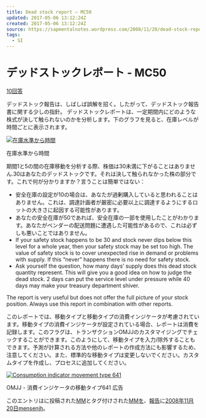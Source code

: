 ```yaml
---
title: Dead stock report – MC50
updated: 2017-05-06 13:12:24Z
created: 2017-05-06 13:12:24Z
source: https://sapmentalnotes.wordpress.com/2008/11/20/dead-stock-report-mc50/
tags:
  - SI
---
```


# デッドストックレポート - MC50

[10回答](https://sapmentalnotes.wordpress.com/2008/11/20/dead-stock-report-mc50/#comments)

デッドストック報告は、しばしば誤解を招く。したがって、デッドストック報告書に関する少しの指針。
デッドストックレポートは、一定期間内にどのような株式が決して触られないのかを分析します。下のグラフを見ると、在庫レベルが時間ごとに表示されます。

[![在庫水準から時間](../_resources/graph-300x180.jpg)](https://sapmentalnotes.files.wordpress.com/2008/11/graph.jpg)

在庫水準から時間

期間1と5の間の在庫移動を分析する際、株価は30未満に下がることはありません.30はあなたのデッドストックです。それは決して触られなかった株の部分です。これで何が分かりますか？言うことは簡単ではない：

- 安全在庫の設定が10の場合は、あなたが過剰購入していると思われることはありません。これは、調達計画者が厳密に必要以上に調達するようにするロットの大きさに起因する可能性があります。
- あなたの安全在庫が50であれば、安全在庫の一部を使用したことがわかります。あなたがベンダーの配送問題に遭遇した可能性があるので、これは必ずしも悪いことではありません。
- If your safety stock happens to be 30 and stock never dips below this level for a whole year, then your safety stock may be set too high. The value of safety stock is to cover unexpected rise in demand or problems with supply. If this “never” happens there is no need for safety stock.
- Ask yourself the question, how many days’ supply does this dead stock quantity represent. This will give you a good idea on how to judge the dead stock. 2 days can put the service level under pressure while 40 days may make your treasury department shiver.

The report is very useful but does not offer the full picture of your stock position. Always use this report in combination with other reports.

このレポートでは、移動タイプと移動タイプの消費インジケータが考慮されています。移動タイプの消費インジケータが設定されている場合、レポートは消費を記録します。このフラグは、トランザクションOMJJのカスタマイジングでチェックすることができます。このようにして、移動タイプを入力/除外することもできます。予測が計算される方法や他のレポートの作成方法にも影響するため、注意してください。また、標準的な移動タイプは変更しないでください。カスタムタイプを作成し、プロセスに追加してください。

[![Consumption indicator movement type 641](../_resources/omjj-300x217.jpg)](https://sapmentalnotes.files.wordpress.com/2008/11/omjj.jpg)

OMJJ - 消費インジケータの移動タイプ641
広告

このエントリはに投稿された[MM](https://sapmentalnotes.wordpress.com/category/mm/)とタグ付けされた[MMを](https://sapmentalnotes.wordpress.com/tag/mm/)、[報告](https://sapmentalnotes.wordpress.com/tag/reporting/)に[2008年11月20日](https://sapmentalnotes.wordpress.com/2008/11/20/dead-stock-report-mc50/)[mensenjh](https://sapmentalnotes.wordpress.com/author/mensenjh/)。